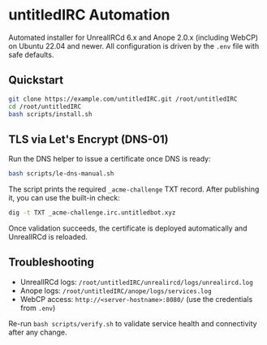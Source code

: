# untitledIRC Automation

Automated installer for UnrealIRCd 6.x and Anope 2.0.x (including WebCP) on Ubuntu 22.04 and newer. All configuration is driven by the `.env` file with safe defaults.

## Quickstart

```bash
git clone https://example.com/untitledIRC.git /root/untitledIRC
cd /root/untitledIRC
bash scripts/install.sh
```

## TLS via Let's Encrypt (DNS-01)

Run the DNS helper to issue a certificate once DNS is ready:

```bash
bash scripts/le-dns-manual.sh
```

The script prints the required `_acme-challenge` TXT record. After publishing it, you can use the built-in check:

```bash
dig -t TXT _acme-challenge.irc.untitledbot.xyz
```

Once validation succeeds, the certificate is deployed automatically and UnrealIRCd is reloaded.

## Troubleshooting

- UnrealIRCd logs: `/root/untitledIRC/unrealircd/logs/unrealircd.log`
- Anope logs: `/root/untitledIRC/anope/logs/services.log`
- WebCP access: `http://<server-hostname>:8080/` (use the credentials from `.env`)

Re-run `bash scripts/verify.sh` to validate service health and connectivity after any change.
